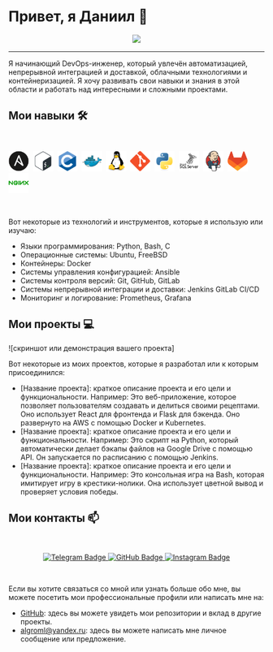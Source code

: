# Привет, я Даниил 👋

<div id="header" align="center">
  <img src="https://media.giphy.com/media/SWoSkN6DxTszqIKEqv/giphy.gif" width=40% />
</div>

---

Я начинающий DevOps-инженер, который увлечён автоматизацией, непрерывной интеграцией и доставкой, облачными технологиями и контейнеризацией. Я хочу развивать свои навыки и знания в этой области и работать над интересными и сложными проектами.

## Мои навыки 🛠️

<br><div>
  <img src="https://github.com/devicons/devicon/blob/master/icons/ansible/ansible-original.svg" title="Ansible" alt="ansible" width="40" height="40"/>&nbsp;
  <img src="https://github.com/devicons/devicon/blob/master/icons/bash/bash-original.svg" title="bash" alt="bash" width="40" height="40"/>&nbsp;
  <img src="https://github.com/devicons/devicon/blob/master/icons/c/c-original.svg" title="C" alt="c" width="40" height="40"/>&nbsp;
  <img src="https://github.com/devicons/devicon/blob/master/icons/docker/docker-original.svg" title="Docker" alt="docker" width="40" height="40"/>&nbsp;
  <img src="https://github.com/devicons/devicon/blob/master/icons/linux/linux-original.svg" title="Linux" alt="linux" width="40" height="40"/>&nbsp;
  <img src="https://github.com/devicons/devicon/blob/master/icons/git/git-original.svg" title="Git" alt="git" width="40" height="40"/>&nbsp;
  <img src="https://github.com/devicons/devicon/blob/master/icons/python/python-original.svg" title="Python" alt="python" width="40" height="40"/>&nbsp;
  <img src="https://github.com/devicons/devicon/blob/master/icons/microsoftsqlserver/microsoftsqlserver-plain-wordmark.svg" title="MSSQL" alt="mssql" width="40" height="40"/>&nbsp;
  <img src="https://github.com/devicons/devicon/blob/master/icons/jenkins/jenkins-original.svg" title="Jenkins" alt="jenkins" width="40" height="40"/>&nbsp;
  <img src="https://github.com/devicons/devicon/blob/master/icons/gitlab/gitlab-original.svg" title="Gitlab CI/CD" alt="gitlab" width="40" height="40"/>&nbsp;
  <img src="https://github.com/devicons/devicon/blob/master/icons/nginx/nginx-original.svg" title="Nginx" alt="nginx" width="40" height="40"/>&nbsp;
</div> <br>

Вот некоторые из технологий и инструментов, которые я использую или изучаю:

- Языки программирования: Python, Bash, C
- Операционные системы: Ubuntu, FreeBSD
- Контейнеры: Docker
- Системы управления конфигурацией: Ansible
- Системы контроля версий: Git, GitHub, GitLab
- Системы непрерывной интеграции и доставки: Jenkins GitLab CI/CD
- Мониторинг и логирование: Prometheus, Grafana

## Мои проекты 💻

![скриншот или демонстрация вашего проекта]

Вот некоторые из моих проектов, которые я разработал или к которым присоединился:

- [Название проекта]: краткое описание проекта и его цели и функциональности. Например: Это веб-приложение, которое позволяет пользователям создавать и делиться своими рецептами. Оно использует React для фронтенда и Flask для бэкенда. Оно развернуто на AWS с помощью Docker и Kubernetes.
- [Название проекта]: краткое описание проекта и его цели и функциональности. Например: Это скрипт на Python, который автоматически делает бэкапы файлов на Google Drive с помощью API. Он запускается по расписанию с помощью Jenkins.
- [Название проекта]: краткое описание проекта и его цели и функциональности. Например: Это консольная игра на Bash, которая имитирует игру в крестики-нолики. Она использует цветной вывод и проверяет условия победы.

## Мои контакты 📫

<br><div id="badges" align="center">
  <a href="https://t.me/devshs">
    <img src="https://img.shields.io/badge/Telegram-blue?logo=telegram&style=for-the-badge" alt="Telegram Badge"/>
  </a>
  <a href="https://github.com/optgng">
    <img src="https://img.shields.io/badge/GitHub-grey?logo=github&style=for-the-badge" alt="GitHub Badge"/>
  </a>
  <a href="https://instagram.com/dvgnds?igshid=OGQ5ZDc2ODk2ZA==">
    <img src="https://img.shields.io/badge/Instagram-pink?logo=instagram&style=for-the-badge" alt="Instagram Badge"/>
  </a>
</div><br>
    
Если вы хотите связаться со мной или узнать больше обо мне, вы можете посетить мои профессиональные профили или написать мне на:

- [GitHub](https://github.com/optgng): здесь вы можете увидеть мои репозитории и вклад в другие проекты.
- [algroml@yandex.ru](mailto:algroml@yandex.ru): здесь вы можете написать мне личное сообщение или предложение.
